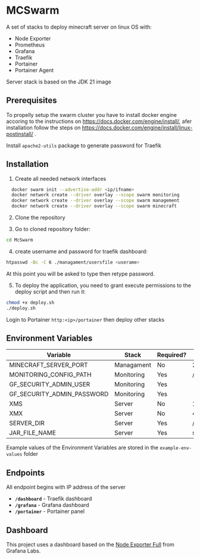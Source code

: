 
# MCSwarm

A set of stacks to deploy minecraft server on linux OS with:
- Node Exporter
- Prometheus
- Grafana
- Traefik
- Portainer
- Portainer Agent

Server stack is based on the JDK 21 image 

## Prerequisites

To propelly setup the swarm cluster you have to install docker engine accoring to the instructions on https://docs.docker.com/engine/install/, afer installation follow the steps on https://docs.docker.com/engine/install/linux-postinstall/ .

Install ```apache2-utils``` package to generate password for Traefik 



## Installation

1. Create all needed network interfaces

```bash
  docker swarm init --advertise-addr <ip/ifname>
  docker network create --driver overlay --scope swarm monitoring
  docker network create --driver overlay --scope swarm management
  docker network create --driver overlay --scope swarm minecraft
```

2. Clone the repository

3. Go to cloned repository folder:

```bash
cd McSwarm
```
4. create username and password for traefik dashboard:

```bash
htpasswd -Bc -C 6 ./managament/usersfile <userame>
```
At this point you will be asked to type then retype password.

5. To deploy the application, you need to grant execute permissions to the deploy script and then run it:
```bash
chmod +x deploy.sh
./deploy.sh
```


Login to Portainer ```http:<ip>/portainer``` then deploy other stacks


## Environment Variables

| Variable                   | Stack      | Required? | Default value                              |
|----------------------------|------------|-----------|--------------------------------------------|
| MINECRAFT_SERVER_PORT      | Managament | No        | 25565                                      |
| MONITORING_CONFIG_PATH     | Monitoring | Yes       | /home/$(whoami)/McSwarm/monitoring_config/ |
| GF_SECURITY_ADMIN_USER     | Monitoring | Yes       |                                            |
| GF_SECURITY_ADMIN_PASSWORD | Monitoring | Yes       |                                            |
| XMS                        | Server     | No        | 1024m                                      |
| XMX                        | Server     | No        | 4098m                                      |
| SERVER_DIR                 | Server     | Yes       | /home/$(whoami)/server                     |
| JAR_FILE_NAME              | Server     | Yes       | server.jar                                 |

Example values of the Environment Variables are stored in the `example-env-values` folder

## Endpoints

All endpoint begins with IP address of the server

- **`/dashboard`** - Traefik dashboard
- **`/grafana`** - Grafana dashboard
- **`/portainer`** - Portainer panel

## Dashboard

This project uses a dashboard based on the [Node Exporter Full](https://grafana.com/grafana/dashboards/1860-node-exporter-full/) from Grafana Labs.

